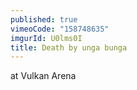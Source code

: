 ```yaml
---
published: true
vimeoCode: "158748635"
imgurId: U0lms0I
title: Death by unga bunga
---
```


at Vulkan Arena